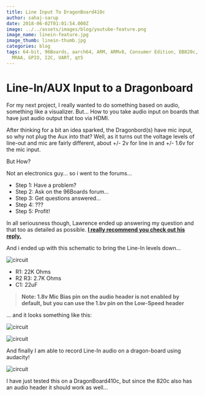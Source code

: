 ```yaml
---
title: Line Input To DragonBoard410c
author: sahaj-sarup
date: 2018-06-02T01:01:54.000Z
image: ../../assets/images/blog/youtube-feature.png
image_name: linein-feature.jpg
image_thumb: linein-thumb.jpg
categories: blog
tags: 64-bit, 96Boards, aarch64, ARM, ARMv8, Consumer Edition, DB820c, hiKey,
  MRAA, GPIO, I2C, UART, qt5
---
```


# Line-In/AUX Input to a Dragonboard

For my next project, I really wanted to do something based on audio, something like a visualizer. But... How to you take audio input on boards that have just audio output that too via HDMI.

After thinking for a bit an idea sparked, the Dragonbord(s) have mic input, so why not plug the Aux into that? Well, as it turns out the voltage levels of line-out and mic are fairly different, about +/- 2v for line in and +/- 1.6v for the mic input.

But How?

Not an electronics guy... so i went to the forums...

>

- Step 1: Have a problem?
- Step 2: Ask on the 96Boards forum...
- Step 3: Get questions answered...
- Step 4: ???
- Step 5: Profit!

In all seriousness though, Lawrence ended up answering my question and that too as detailed as possible. **[I really recommend you check out his reply.](https://discuss.96boards.org/t/stereo-mic-audio-input/4729/2)**

And i ended up with this schematic to bring the Line-In levels down...

![circuit](https://discuss-96boards-org.s3.amazonaws.com/optimized/1X/8b6a55d33dd1d6ccb8d10e25ac94d9a83ffc80c4_1_604x499.png)

- R1: 22K Ohms
- R2 R3: 2.7K Ohms
- C1: 22uF

> **Note: 1.8v Mic Bias pin on the audio header is not enabled by default, but you can use the 1.bv pin on the Low-Speed header**

... and it looks something like this:

![circuit](https://i.imgur.com/1VnxucJ.jpg)

![circuit](https://i.imgur.com/bqLQzG4.jpg)

And finally I am able to record Line-In audio on a dragon-board using audacity!

![circuit](https://i.imgur.com/XikDJ7B.png)

I have just tested this on a DragonBoard410c, but since the 820c also has an audio header it should work as well...
